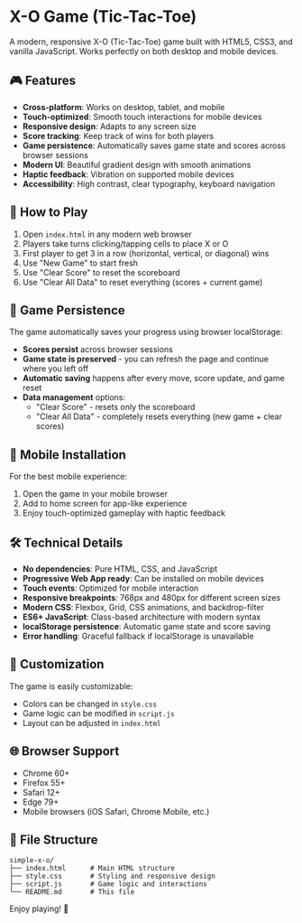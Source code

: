 # X-O Game (Tic-Tac-Toe)

A modern, responsive X-O (Tic-Tac-Toe) game built with HTML5, CSS3, and vanilla JavaScript. Works perfectly on both desktop and mobile devices.

## 🎮 Features

- **Cross-platform**: Works on desktop, tablet, and mobile
- **Touch-optimized**: Smooth touch interactions for mobile devices
- **Responsive design**: Adapts to any screen size
- **Score tracking**: Keep track of wins for both players
- **Game persistence**: Automatically saves game state and scores across browser sessions
- **Modern UI**: Beautiful gradient design with smooth animations
- **Haptic feedback**: Vibration on supported mobile devices
- **Accessibility**: High contrast, clear typography, keyboard navigation

## 🚀 How to Play

1. Open `index.html` in any modern web browser
2. Players take turns clicking/tapping cells to place X or O
3. First player to get 3 in a row (horizontal, vertical, or diagonal) wins
4. Use "New Game" to start fresh
5. Use "Clear Score" to reset the scoreboard
6. Use "Clear All Data" to reset everything (scores + current game)

## 💾 Game Persistence

The game automatically saves your progress using browser localStorage:

- **Scores persist** across browser sessions
- **Game state is preserved** - you can refresh the page and continue where you left off
- **Automatic saving** happens after every move, score update, and game reset
- **Data management** options:
  - "Clear Score" - resets only the scoreboard
  - "Clear All Data" - completely resets everything (new game + clear scores)

## 📱 Mobile Installation

For the best mobile experience:
1. Open the game in your mobile browser
2. Add to home screen for app-like experience
3. Enjoy touch-optimized gameplay with haptic feedback

## 🛠️ Technical Details

- **No dependencies**: Pure HTML, CSS, and JavaScript
- **Progressive Web App ready**: Can be installed on mobile devices
- **Touch events**: Optimized for mobile interaction
- **Responsive breakpoints**: 768px and 480px for different screen sizes
- **Modern CSS**: Flexbox, Grid, CSS animations, and backdrop-filter
- **ES6+ JavaScript**: Class-based architecture with modern syntax
- **localStorage persistence**: Automatic game state and score saving
- **Error handling**: Graceful fallback if localStorage is unavailable

## 🎨 Customization

The game is easily customizable:
- Colors can be changed in `style.css`
- Game logic can be modified in `script.js`
- Layout can be adjusted in `index.html`

## 🌐 Browser Support

- Chrome 60+
- Firefox 55+
- Safari 12+
- Edge 79+
- Mobile browsers (iOS Safari, Chrome Mobile, etc.)

## 📁 File Structure

```
simple-x-o/
├── index.html      # Main HTML structure
├── style.css       # Styling and responsive design
├── script.js       # Game logic and interactions
└── README.md       # This file
```

Enjoy playing! 🎉
